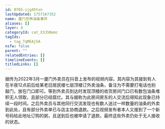```yaml
---
id: 0765-ijg45txn
lastUpdated: 1757167352
name: 厦门恐怖油条事件
aliases: []
layer: 4
categoryId: cat_X3JSNomc
tagIds:
  - tag_TqMEAj5A
nsfw: false
parent: ""
relatedEntries: []
timelineEvents: []
titledLinks: []
---
```


据传为2022年3月一厦门外卖员在抖音上发布的视频内容。其内容为其接到有人在半夜12点前后给某老旧居民楼七层顶楼订外卖油条，备注为不需要打电话也别敲门，放在门口即可。等到外卖员到达时发现顶楼的收货房间门口已有数包油条堆积无人领取，且部分已经腐烂。其与据称为此房间房东的人交流后得知此现象已持续一段时间。之后外卖员与其他同行交流发现也有数人送过一样数量的油条的外卖到此处，且有部分外卖单已与店主协商退款。之后视频发布者本人又接到了一个新号码给此地址订购的粥，且送到后也被申请了退款。最终这些外卖仍处于无人接收的状态。